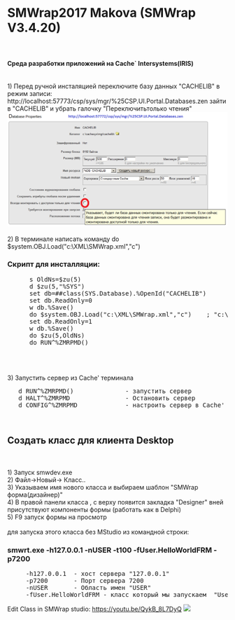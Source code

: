 # SMWrap2017 Makova  (SMWrap V3.4.20)  

<br><!--<h3>www.smwrap.ru</h3>-->
<h4>Среда разработки приложений на Cache` Intersystems(IRIS)</h4>
<br> 1) Перед ручной инсталяцией переключите базу данных "CACHELIB" в режим записи:
<br> http://localhost:57773/csp/sys/mgr/%25CSP.UI.Portal.Databases.zen  зайти в "CACHELIB" и убрать галочку "Переключитьтолько чтения"
 <img src="https://github.com/MyasnikovIA/SMWrap2017/blob/master/CacheLib(ReadOnly).png?raw=true"/>
 
<br> 
 <br> 2) В терминале написать команду   do $system.OBJ.Load("c:\XML\SMWrap.xml","c")
 <h3> Скрипт для инсталляции:</h3>
 <pre>
      s OldNs=$zu(5)
      d $zu(5,"%SYS")
      set db=##class(SYS.Database).%OpenId("CACHELIB")
      set db.ReadOnly=0 
      w db.%Save()
      do $system.OBJ.Load("c:\XML\SMWrap.xml","c")    ; "c:\XML\SMWrap.xml" - путь к файлу на сервере   
      set db.ReadOnly=1
      w db.%Save()
      do $zu(5,OldNs)
      do RUN^%ZMRPMD()
 </pre>
<br> 
<br> 3) Запустить сервер из Cache' терминала
<pre>
   d RUN^%ZMRPMD()              - запустить сервер
   d HALT^%ZMRPMD               - Остановить сервер
   d CONFIG^%ZMRPMD             - настроить сервер в Cache' терминале
</pre>

<br> <h2>Создать класс для клиента Desktop</h2>
<br>
<br> 1) Запуск smwdev.exe
<br> 2) Файл->Новый-> Класс..
<br> 3) Указываем имя нового класса и выбираем шаблон "SMWrap форма(дизайнер)" 
<br> 4) В правой панели класса , с верху появится закладка "Designer"  вней присутствуют компоненты формы (работать как в Delphi)
<br> 5) F9 запуск формы на просмотр
<br>
<br> для запуска этого класса без MStudio из командной строки:
<h3>smwrt.exe -h127.0.0.1 -nUSER -t100 -fUser.HelloWorldFRM -p7200</h3>
<pre>
     -h127.0.0.1  - хост сервера "127.0.0.1"
     -p7200       - Порт сервера 7200
     -nUSER       - Область имен "USER"
     -fUser.HelloWorldFRM - класс который мы запускаем  "User.HelloWorldFRM" 
</pre>


Edit Class in SMWrap studio: https://youtu.be/QykB_8L7DyQ
[![](http://img.youtube.com/vi/QrpkW_bTKHI/0.jpg)](https://youtu.be/QykB_8L7DyQ "")











